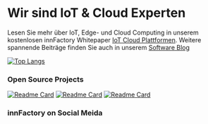 # Wir sind IoT & Cloud Experten
Lesen Sie mehr über IoT, Edge- und Cloud Computing in unserem kostenlosen innFactory Whitepaper [IoT Cloud Plattformen](https://fog-computing.de). Weitere spannende Beiträge finden Sie auch in unserem [Software Blog](https://innfactory.de/blog)

[![Top Langs](https://github-readme-stats.vercel.app/api/top-langs/?username=innfactory&layout=compact)](https://github.com/innfactory)

### Open Source Projects

[![Readme Card](https://github-readme-stats.vercel.app/api/pin/?username=innfactory&repo=react-typesafe-routes&theme=dark&hide_border=true&bg_color=444444)](https://github.com/innFactory/react-typesafe-routes)
[![Readme Card](https://github-readme-stats.vercel.app/api/pin/?username=innfactory&repo=bootstrap-play2&theme=dark&hide_border=true&bg_color=444444)](https://github.com/innFactory/bootstrap-play2)
[![Readme Card](https://github-readme-stats.vercel.app/api/pin/?username=innfactory&repo=react-template&theme=dark&hide_border=true&bg_color=444444)](https://github.com/innFactory/react-template)

### innFactory on Social Meida

